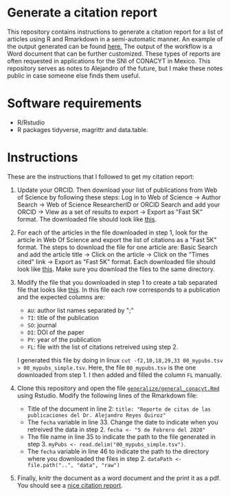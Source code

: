 # Generate a citation report

This repository contains instructions to generate a citation report for a list of articles using R and Rmarkdown in a semi-automatic manner. 
An example of the output generated can be found [here.](https://github.com/areyesq89/reporte_citas_conacyt/blob/master/generalize/general_conacyt.pdf) The output of the workflow is a Word document that can be further customized. These types of reports are often requested in applications for the SNI of CONACYT in Mexico. This repository serves as notes to Alejandro of the future, but I make these notes public in case someone else finds them useful.

# Software requirements

   + R/Rstudio
   + R packages tidyverse, magrittr and data.table. 

# Instructions

These are the instructions that I followed to get my citation report:

1. Update your ORCID. Then download your list of publications from Web of Science by following these steps: Log in to Web of Science -> Author Search -> Web of Science ResearcherID or ORCID Search and add your ORCID -> View as a set of results to export -> Export as "Fast 5K" format. The downloaded file should look like [this](https://github.com/areyesq89/reporte_citas_conacyt/blob/master/data/raw/00_mypubs.tsv).
2. For each of the articles in the file downloaded in step 1, look for the article in Web Of Science and export the list of citations as a "Fast 5K" format. The steps to download the file for one article are: Basic Search and add the article title -> Click on the article -> Click on the "Times cited" link -> Export as "Fast 5K" format. Each downloaded file should look like [this](https://github.com/areyesq89/reporte_citas_conacyt/blob/master/data/raw/2012_GENOMERESEARCH_detecting.tsv). Make sure you download the files to the same directory. 
3. Modify the file that you downloaded in step 1 to create a tab separated file that looks like [this](https://github.com/areyesq89/reporte_citas_conacyt/blob/master/generalize/00_mypubs_simple.tsv). In this file each row corresponds to a
publication and the expected columns are:

    * `AU`: author list names separated by ";"
    * `TI`: title of the publication
    * `SO`: journal
    * `DI`: DOI of the paper
    * `PY`: year of the publication
    * `FL`: file with the list of citations retreived using step 2. 
    
    I generated this file by doing in linux `cut -f2,10,18,29,33 00_mypubs.tsv > 00_mypubs_simple.tsv`. Here, the file `00_mypubs.tsv` 
    is the one downloaded from step 1. I then added and filled the column `FL` manually.
  
4. Clone this repository and open the file [`generalize/general_conacyt.Rmd`](https://github.com/areyesq89/reporte_citas_conacyt/blob/master/generalize/general_conacyt.Rmd) using Rstudio. Modify the following lines of the Rmarkdown file:

    * Title of the document in line 2: `title: "Reporte de citas de las publicaciones del Dr. Alejandro Reyes Quiroz"`
    * The `fecha` variable in line 33. Change the date to indicate when you retreived the data in step 2. `fecha <- "5 de Febrero del 2020"`
    * The file name in line 35 to indicate the path to the file generated in step 3. `myPubs <- read.delim("00_mypubs_simple.tsv")`.
    * The `fecha` variable in line 46 to indicate the path 
    to the directory where you downloaded the files in step 2. `dataPath <- file.path("..", "data", "raw")`

5. Finally, knitr the document as a word document and the print it as a pdf. You should see a [nice citation report](https://github.com/areyesq89/reporte_citas_conacyt/blob/master/generalize/general_conacyt.pdf).
